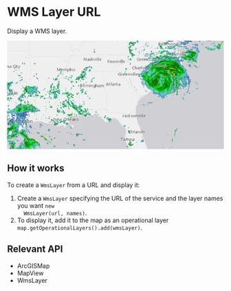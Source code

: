 <h1>WMS Layer URL</h1>

<p>Display a WMS layer.</p>

<p><img src="WmsLayerUrl.png"/></p>

<h2>How it works</h2>

<p>To create a <code>WmsLayer</code> from a URL and display it:</p>

<ol>
  <li>Create a <code>WmsLayer</code> specifying the URL of the service and the layer names you want <code>new 
  WmsLayer(url, names)</code>.</li>
  <li>To display it, add it to the map as an operational layer <code>map.getOperationalLayers().add(wmsLayer)</code>.</li>
</ol>

<h2>Relevant API</h2>

<ul>
  <li>ArcGISMap</li>
  <li>MapView</li>
  <li>WmsLayer</li>
</ul>
